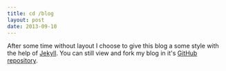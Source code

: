 ```yaml
---
title: cd /blog
layout: post
date: 2013-09-10
---
```


After some time without layout I choose to give this blog a some style with the help of [Jekyll](http://jekyllrb.com/).
You can still view and fork my blog in it's [GitHub repository](https://github.com/JanAhrens/blog).
